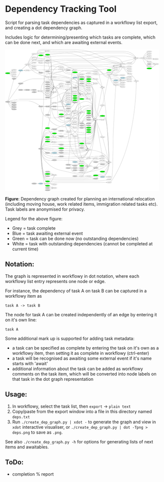 # Dependency Tracking Tool

Script for parsing task dependencies as captured in a workflowy list export, and creating a dot dependency graph.

Includes logic for determining/presenting which tasks are complete, which can be done next, and which are awaiting external events.

![example dependency graph](example_deps.png)

**Figure**: Dependency graph created for planning an international relocation (including moving house, work related items, immigration related tasks etc). Task labels are anonymised for privacy.

Legend for the above figure:
* Grey = task complete
* Blue = task awaiting external event
* Green = task can be done now (no outstanding dependencies)
* White = task with outstanding dependencies (cannot be completed at current time)

## Notation:

The graph is represented in workflowy in dot notation, where each workflowy list entry represents one node or edge.

For instance, the dependency of task A on task B can be captured in a workflowy item as
```text
task A -> task B
```

The node for task A can be created independently of an edge by entering it on it's own line:

```text
task A
```

Some additional mark up is supported for adding task metadata:

* a task can be specified as complete by entering the task on it's own as a workflowy item, then setting it as complete in workflowy (ctrl-enter)
* a task will be recognised as awaiting some external event if it's name starts with 'await'
* additional information about the task can be added as workflowy comments on the task item, which will be converted into node labels on that task in the dot graph representation

## Usage:

1) In workflowy, select the task list, then `export` -> `plain text`
2) Copy/paste from the export window into a file in this directory named `deps.txt`
3) Run `./create_dep_graph.py | xdot -` to generate the graph and view in `xdot` interactive visualiser, or `./create_dep_graph.py | dot -Tpng > deps.png` to save as `.png`.

See also `./create_dep_graph.py -h` for options for generating lists of next items and awaitables.

## ToDo:

* completion % report